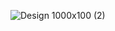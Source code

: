 ![Design 1000x100 (2)](https://github.com/user-attachments/assets/b3892e22-76b2-41af-bd58-8c1e782ca1ac)
